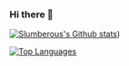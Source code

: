 ### Hi there 👋

[![Slumberous's Github stats](https://github-readme-stats.vercel.app/api?username=slumberous)](https://github.com/slumberous/github-readme-stats&show_icons=true&theme=radical))

[![Top Languages](https://github-readme-stats.vercel.app/api/top-langs/?username=Slumberous)](https://github.com/Slumberous/github-readme-stats)




<!--
**slumberous/slumberous** is a ✨ _special_ ✨ repository because its `README.md` (this file) appears on your GitHub profile.

Here are some ideas to get you started:

- 🔭 I’m currently working on ...
- 🌱 I’m currently learning ...
- 👯 I’m looking to collaborate on ...
- 🤔 I’m looking for help with ...
- 💬 Ask me about ...
- 📫 How to reach me: ...
- 😄 Pronouns: ...
- ⚡ Fun fact: ...
-->

